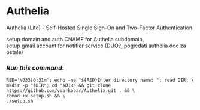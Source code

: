 # Authelia
Authelia (Lite) - Self-Hosted Single Sign-On and Two-Factor Authentication

setup domain and auth CNAME for Authelia subdomain,  
setup gmail account for notifier service (DUO?, pogledati authelia doc za ostale)

### *Run this command*:
```
RED='\033[0;31m'; echo -ne "${RED}Enter directory name: "; read DIR; \
mkdir -p "$DIR"; cd "$DIR" && git clone https://github.com/vdarkobar/Authelia.git . && \
chmod +x setup.sh && \
./setup.sh
```
